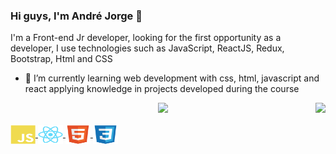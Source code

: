 ### Hi guys, I'm André Jorge 👋
<p>I'm a Front-end Jr developer, looking for the first opportunity as a developer, I use technologies such as JavaScript, ReactJS, Redux, Bootstrap, Html and CSS</p>

- 🌱 I’m currently learning web development with css, html, javascript and react applying knowledge in projects developed during the course

<div align="center">
  <a href="https://github.com/AndreJorge01">
  <img height="180em" src="https://github-readme-stats.vercel.app/api?username=AndreJorge01&show_icons=true&theme=dracula&include_all_commits=true&count_private=true"/>
  <img align="right" height="180em" src="https://github-readme-stats.vercel.app/api/top-langs/?username=AndreJorge01&layout=compact&langs_count=7&theme=dracula"/>
</div>
 
  <div margin top= "40px" style="display: inline_block"><br>
  <img align="center" alt="Andre-Js" height="30" width="40" src="https://raw.githubusercontent.com/devicons/devicon/master/icons/javascript/javascript-plain.svg">
  <img align="center" alt="Andre-React" height="30" width="40" src="https://raw.githubusercontent.com/devicons/devicon/master/icons/react/react-original.svg">
  <img align="center" alt="Andre-HTML" height="30" width="40" src="https://raw.githubusercontent.com/devicons/devicon/master/icons/html5/html5-original.svg">
  <img align="center" alt="Andre-CSS" height="30" width="40" src="https://raw.githubusercontent.com/devicons/devicon/master/icons/css3/css3-original.svg">
</div>
